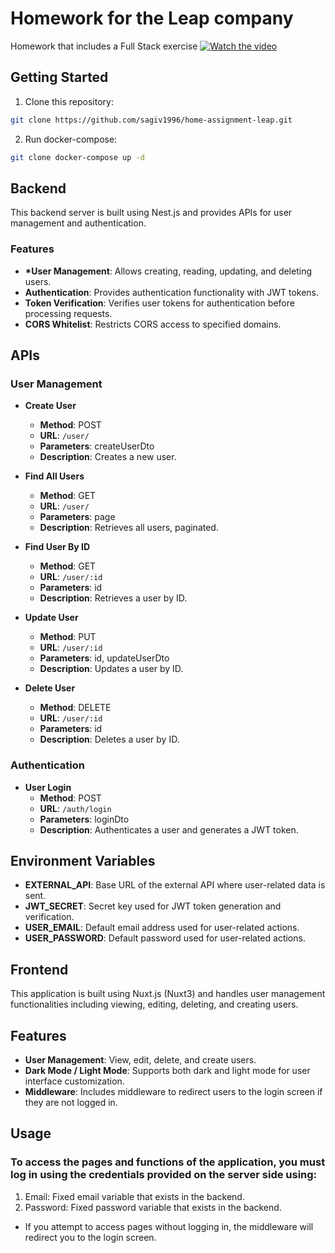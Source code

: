 # Homework for the Leap company

Homework that includes a Full Stack exercise
[![Watch the video](https://img.youtube.com/vi/kqjWiuLyyTk/maxresdefault.jpg)](https://www.youtube.com/watch?v=kqjWiuLyyTk)

## Getting Started

1. Clone this repository:

```bash
git clone https://github.com/sagiv1996/home-assignment-leap.git
```

2. Run docker-compose:

```bash
git clone docker-compose up -d
```

## Backend

This backend server is built using Nest.js and provides APIs for user management and authentication.

### Features

- **\*User Management**: Allows creating, reading, updating, and deleting users.
- **Authentication**: Provides authentication functionality with JWT tokens.
- **Token Verification**: Verifies user tokens for authentication before processing requests.
- **CORS Whitelist**: Restricts CORS access to specified domains.

## APIs

### User Management

- **Create User**

  - **Method**: POST
  - **URL**: `/user/`
  - **Parameters**: createUserDto
  - **Description**: Creates a new user.

- **Find All Users**

  - **Method**: GET
  - **URL**: `/user/`
  - **Parameters**: page
  - **Description**: Retrieves all users, paginated.

- **Find User By ID**

  - **Method**: GET
  - **URL**: `/user/:id`
  - **Parameters**: id
  - **Description**: Retrieves a user by ID.

- **Update User**

  - **Method**: PUT
  - **URL**: `/user/:id`
  - **Parameters**: id, updateUserDto
  - **Description**: Updates a user by ID.

- **Delete User**
  - **Method**: DELETE
  - **URL**: `/user/:id`
  - **Parameters**: id
  - **Description**: Deletes a user by ID.

### Authentication

- **User Login**
  - **Method**: POST
  - **URL**: `/auth/login`
  - **Parameters**: loginDto
  - **Description**: Authenticates a user and generates a JWT token.

## Environment Variables

- **EXTERNAL_API**: Base URL of the external API where user-related data is sent.
- **JWT_SECRET**: Secret key used for JWT token generation and verification.
- **USER_EMAIL**: Default email address used for user-related actions.
- **USER_PASSWORD**: Default password used for user-related actions.

## Frontend

This application is built using Nuxt.js (Nuxt3) and handles user management functionalities including viewing, editing, deleting, and creating users.

## Features

- **User Management**: View, edit, delete, and create users.
- **Dark Mode / Light Mode**: Supports both dark and light mode for user interface customization.
- **Middleware**: Includes middleware to redirect users to the login screen if they are not logged in.

## Usage

### To access the pages and functions of the application, you must log in using the credentials provided on the server side using:

1. Email: Fixed email variable that exists in the backend.
2. Password: Fixed password variable that exists in the backend.

- If you attempt to access pages without logging in, the middleware will redirect you to the login screen.
